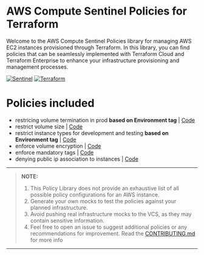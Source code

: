 # AWS Compute Sentinel Policies for Terraform
Welcome to the AWS Compute Sentinel Policies library for managing AWS EC2 instances provisioned through Terraform. In this library, you can find policies that can be seamlessly implemented with Terraform Cloud and Terraform Enterprise to enhance your infrastructure provisioning and management processes.


[![Sentinel](https://img.shields.io/badge/Sentinel-white)](https://www.hashicorp.com/sentinel)
[![Terraform](https://img.shields.io/badge/Terraform-white)](https://app.terraform.io/) 

# Policies included
- restricing volume termination in prod **based on Environment tag** | [Code](https://github.com/samanxsy/policy-library-aws-compute-terraform/blob/master/policies/restrict-volume-termination-in-production/restrict-volume-termination-in-production.sentinel)
- restrict volume size | [Code](https://github.com/samanxsy/policy-library-aws-compute-terraform/blob/master/policies/restrict-volume-size/restrict-volume-size.sentinel)
- restrict instance types for development and testing **based on Environment tag** | [Code](https://github.com/samanxsy/policy-library-aws-compute-terraform/blob/master/policies/restrict-instance-types/restrict-instance-types.sentinel)
- enforce volume encryption | [Code](https://github.com/samanxsy/policy-library-aws-compute-terraform/blob/master/policies/enforce-volume-encryption/enforce-volume-encryption.sentinel)
- enforce mandatory tags | [Code](https://github.com/samanxsy/policy-library-aws-compute-terraform/blob/master/policies/enforce-mandatory-tags/enforce-mandatory-tags.sentinel)
- denying public ip association to instances | [Code](https://github.com/samanxsy/policy-library-aws-compute-terraform/blob/master/policies/deny-public-ip-association/deny-public-ip-association.sentinel)
---

> **NOTE:**
>
> 1. This Policy Library does not provide an exhaustive list of all possible policy configurations for an AWS instance.
> 2. Generate your own mocks to test the policies against your planned infrastructure.
> 3. Avoid pushing real infrastructure mocks to the VCS, as they may contain sensitive information.
> 4. Feel free to open an issue to suggest additional policies or any recommendations for improvement. Read the [CONTRIBUTING.md](https://github.com/samanxsy/policy-library-aws-compute-terraform/blob/master/CONTRIBUTING.md) for more info
---